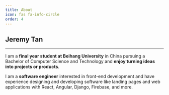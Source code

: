 ```yaml
---
title: About
icon: fas fa-info-circle
order: 4
---
```


## **Jeremy Tan**

---

I am a **final year student at Beihang University** in China pursuing a Bachelor of Computer Science and Technology and **enjoy turning ideas into projects or products**.

I am a **software engineer** interested in front-end development and have experience designing and developing software like landing pages and web applications with React, Angular, Django, Firebase, and more.
